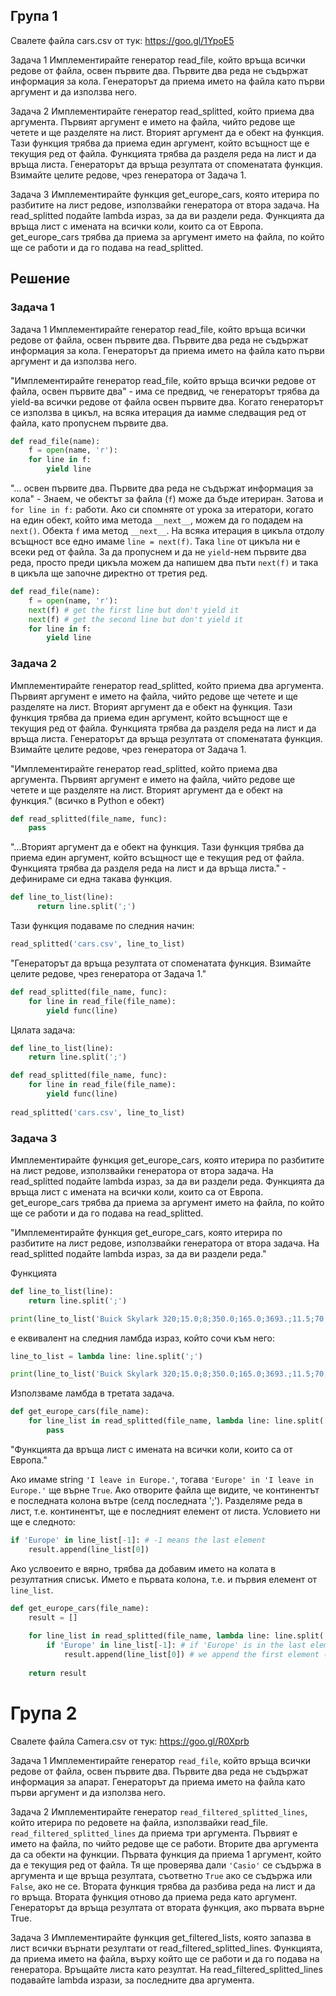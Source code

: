 
## Група 1
Свалете файла cars.csv от тук: https://goo.gl/1YpoE5
 
Задача 1
Имплементирайте генератор read_file, който връща всички редове от файла, освен първите два. Първите два реда не съдържат информация за кола. Генераторът да приема името на файла като първи аргумент и да използва него.
 
Задача 2
Имплементирайте генератор read_splitted, който приема два аргумента. Първият аргумент е името на файла, чийто редове ще четете и ще разделяте на лист. Вторият аргумент да е обект на функция. Тази функция трябва да приема един аргумент, който всъщност ще е текущия ред от файла. Функцията трябва да разделя реда на лист и да връща листа. Генераторът да връща резултата от споменатата функция. Взимайте целите редове, чрез генератора от Задача 1.
 
Задача 3
Имплементирайте функция get_europe_cars, която итерира по разбитите на лист редове, използвайки генератора от втора задача. На read_splitted подайте lambda израз, за да ви раздели реда. Функцията да връща лист с имената на всички коли, които са от Европа. get_europe_cars трябва да приема за аргумент името на файла, по който ще се работи и да го подава на read_splitted.

## Решение
### Задача 1
Задача 1
Имплементирайте генератор read_file, който връща всички редове от файла, освен първите два. Първите два реда не съдържат информация за кола. Генераторът да приема името на файла като първи аргумент и да използва него.

"Имплементирайте генератор read_file, който връща всички редове от файла, освен първите два" - има се предвид, че генераторът трябва да yield-ва всички редове от файла освен първите два. Когато генераторът се използва в цикъл, на всяка итерация да иамме следващия ред от файла, като пропуснем първите два.

```python
def read_file(name):
    f = open(name, 'r'):
    for line in f:
        yield line
```

"... освен първите два. Първите два реда не съдържат информация за кола" - Знаем, че обектът за файла (`f`) може да бъде итериран. Затова и `for line in f:` работи. Ако си спомняте от урока за итератори, когато на един обект, който има метода `__next__`, можем да го подадем на `next()`. Обекта `f` има метод `__next__`. На всяка итерация в цикъла отдолу всъщност все едно имаме `line = next(f)`. Така `line` от цикъла ни е всеки ред от файла. За да пропуснем и да не `yield`-нем първите два реда, просто преди цикъла можем да напишем два пъти `next(f)` и така в цикъла ще започне директно от третия ред.


```python
def read_file(name):
    f = open(name, 'r'):
    next(f) # get the first line but don't yield it
    next(f) # get the second line but don't yield it
    for line in f:
        yield line
```

### Задача 2
Имплементирайте генератор read_splitted, който приема два аргумента. Първият аргумент е името на файла, чийто редове ще четете и ще разделяте на лист. Вторият аргумент да е обект на функция. Тази функция трябва да приема един аргумент, който всъщност ще е текущия ред от файла. Функцията трябва да разделя реда на лист и да връща листа. Генераторът да връща резултата от споменатата функция. Взимайте целите редове, чрез генератора от Задача 1.


"Имплементирайте генератор read_splitted, който приема два аргумента. Първият аргумент е името на файла, чийто редове ще четете и ще разделяте на лист. Вторият аргумент да е обект на функция." (всичко в Python е обект)

```python
def read_splitted(file_name, func):
    pass
```

"...Вторият аргумент да е обект на функция. Тази функция трябва да приема един аргумент, който всъщност ще е текущия ред от файла. Функцията трябва да разделя реда на лист и да връща листа." - дефинираме си една такава функция.

```python
def line_to_list(line):
      return line.split(';')
```

Тази функция подаваме по следния начин:
```python
read_splitted('cars.csv', line_to_list)
```

"Генераторът да връща резултата от споменатата функция. Взимайте целите редове, чрез генератора от Задача 1."
```python
def read_splitted(file_name, func):
    for line in read_file(file_name):
        yield func(line)
```

Цялата задача:
```python
def line_to_list(line):
    return line.split(';')

def read_splitted(file_name, func):
    for line in read_file(file_name):
        yield func(line)
        
read_splitted('cars.csv', line_to_list)
```

### Задача 3
Имплементирайте функция get_europe_cars, която итерира по разбитите на лист редове, използвайки генератора от втора задача. На read_splitted подайте lambda израз, за да ви раздели реда. Функцията да връща лист с имената на всички коли, които са от Европа. get_europe_cars трябва да приема за аргумент името на файла, по който ще се работи и да го подава на read_splitted.

"Имплементирайте функция get_europe_cars, която итерира по разбитите на лист редове, използвайки генератора от втора задача. На read_splitted подайте lambda израз, за да ви раздели реда."

Функцията
```python
def line_to_list(line):
    return line.split(';')

print(line_to_list('Buick Skylark 320;15.0;8;350.0;165.0;3693.;11.5;70;US'))
```

е еквивалент на следния ламбда израз, който сочи към него:
```python
line_to_list = lambda line: line.split(';')

print(line_to_list('Buick Skylark 320;15.0;8;350.0;165.0;3693.;11.5;70;US'))
```

Използваме ламбда в третата задача.
```python
def get_europe_cars(file_name):
    for line_list in read_splitted(file_name, lambda line: line.split(';')):
        pass
```

"Функцията да връща лист с имената на всички коли, които са от Европа."

Ако имаме string `'I leave in Europe.'`, тогава `'Europe' in 'I leave in Europe.'` ще върне `True`.
Ако отворите файла ще видите, че континентът е последната колона вътре (селд последната ';'). Разделяме реда в лист, т.е. континентът, ще е последният елемент от листа. Условието ни ще е следното:
```python
if 'Europe' in line_list[-1]: # -1 means the last element
    result.append(line_list[0])
```

Ако услвоеито е вярно, трябва да добавим името на колата в резултатния списък. Името е първата колона, т.е. и първия елемент от `line_list`. 


```python
def get_europe_cars(file_name):
    result = []
    
    for line_list in read_splitted(file_name, lambda line: line.split(';')):
        if 'Europe' in line_list[-1]: # if 'Europe' is in the last element (the origin)
            result.append(line_list[0]) # we append the first element (the name)
            
    return result
```

# Група 2
Свалете файла Camera.csv от тук: https://goo.gl/R0Xprb
 
Задача 1
Имплементирайте генератор `read_file`, който връща всички редове от файла, освен първите два. Първите два реда не съдържат информация за апарат. Генераторът да приема името на файла като първи аргумент и да използва него.
 
Задача 2
Имплементирайте генератор `read_filtered_splitted_lines`, който итерира по редовете на файла, използвайки read_file. `read_filtered_splitted_lines` да приема три аргумента. Първият е името на файла, по чийто редове ще се работи. Вторите два аргумента да са обекти на функции. Първата функция да приема 1 аргумент, който да е текущия ред от файла. Тя ще проверява дали `'Casio'` се съдържа в аргумента и ще връща резултата, съответно `True` ако се съдържа или `False`, ако не се. Втората функция трябва да разбива реда на лист и да го връща. Втората функция отново да приема реда като аргумент. Генераторът да връща резултата от втората функция, ако първата върне True.
 
Задача 3
Имплементирайте функция get_filtered_lists, която запазва в лист всички върнати резултати от read_filtered_splitted_lines. Функцията, да приема името на файла, върху който ще се работи и да го подава на генератора. Връщайте листа като резултат. На read_filtered_splitted_lines подавайте lambda изрази, за последните два аргумента.
